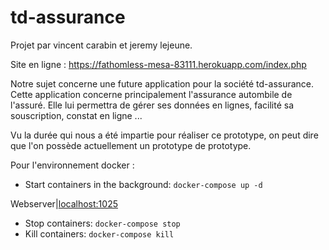# td-assurance

Projet par vincent carabin et jeremy lejeune.

Site en ligne : https://fathomless-mesa-83111.herokuapp.com/index.php

Notre sujet concerne une future application pour la société td-assurance. Cette application concerne principalement l'assurance autombile de l'assuré. Elle lui permettra de gérer ses données en lignes, facilité sa souscription, constat en ligne ... 

Vu la durée qui nous a été impartie pour réaliser ce prototype, on peut dire que l'on possède actuellement un prototype de prototype.

Pour l'environnement docker :
* Start containers in the background: `docker-compose up -d`

Webserver|[localhost:1025](http://localhost:5000)

* Stop containers: `docker-compose stop`
* Kill containers: `docker-compose kill`